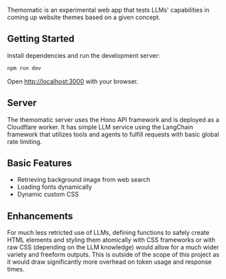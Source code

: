 Themomatic is an experimental web app that tests LLMs' capabilities in coming up website themes based on a given concept.

## Getting Started

Install dependencies and run the development server:

```bash
npm run dev
```

Open [http://localhost:3000](http://localhost:3000) with your browser.

## Server

The themomatic server uses the Hono API framework and is deployed as a Cloudflare worker. It has simple LLM service using the LangChain framework that utilizes tools and agents to fulfill requests with basic global rate limiting. 

## Basic Features

- Retrieving background image from web search
- Loading fonts dynamically
- Dynamic custom CSS

## Enhancements

For much less retricted use of LLMs, defining functions to safely create HTML elements and styling them atomically with CSS frameworks or with raw CSS (depending on the LLM knowledge) would allow for a much wider variety and freeform outputs. This is outside of the scope of this project as it would draw significantly more overhead on token usage and response times.